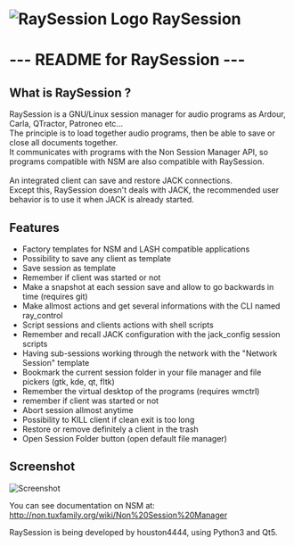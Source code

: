 # ![RaySession Logo](https://raw.githubusercontent.com/Houston4444/RaySession/master/resources/128x128/raysession.png) RaySession

# ---  README for RaySession  ---

What is RaySession ?
---------------------

RaySession is a GNU/Linux session manager for audio programs as Ardour, Carla, QTractor, Patroneo etc...<br>
The principle is to load together audio programs, then be able to save or close all documents together.<br>
It communicates with programs with the Non Session Manager API, so programs compatible with NSM are also compatible with RaySession.<br>
<br>
An integrated client can save and restore JACK connections.<br>
Except this, RaySession doesn't deals with JACK, the recommended user behavior is to use it when JACK is already started.<br>

Features
---------------------

* Factory templates for NSM and LASH compatible applications
* Possibility to save any client as template
* Save session as template
* Remember if client was started or not
* Make a snapshot at each session save and allow to go backwards in time (requires git)
* Make allmost actions and get several informations with the CLI named ray_control
* Script sessions and clients actions with shell scripts
* Remember and recall JACK configuration with the jack_config session scripts
* Having sub-sessions working through the network with the "Network Session" template
* Bookmark the current session folder in your file manager and file pickers (gtk, kde, qt, fltk)
* Remember the virtual desktop of the programs (requires wmctrl)
* remember if client was started or not
* Abort session allmost anytime
* Possibility to KILL client if clean exit is too long
* Restore or remove definitely a client in the trash
* Open Session Folder button (open default file manager)

Screenshot
---------------------

![Screenshot](https://raw.githubusercontent.com/Houston4444/RaySession/master/resources/screenshots/Screenshot_20200625_142130.png)


You can see documentation on NSM at: http://non.tuxfamily.org/wiki/Non%20Session%20Manager

RaySession is being developed by houston4444, using Python3 and Qt5.
